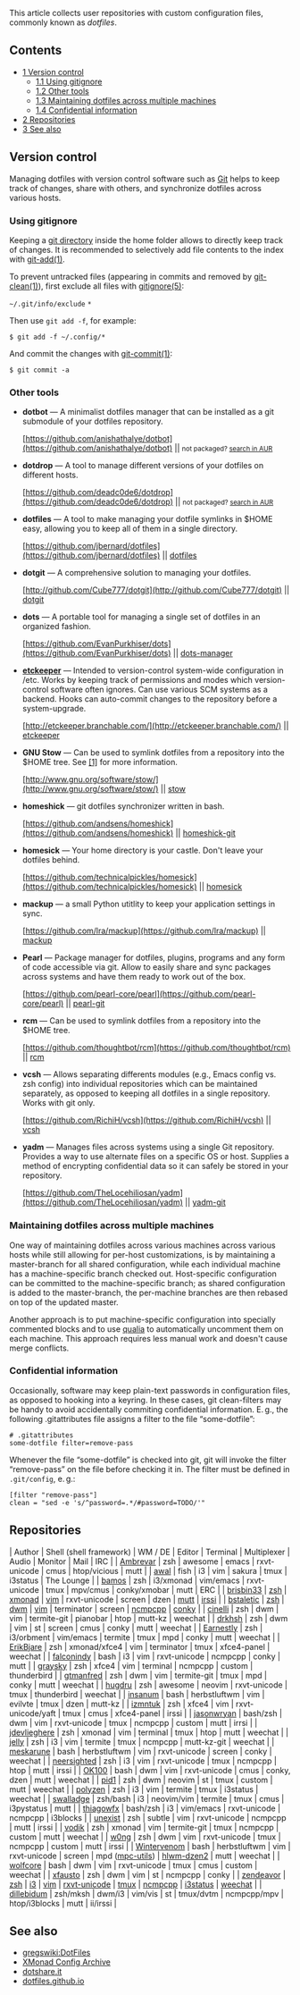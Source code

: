 This article collects user repositories with custom configuration files, commonly known as *dotfiles*.

## Contents

*   [1 Version control](#Version_control)
    *   [1.1 Using gitignore](#Using_gitignore)
    *   [1.2 Other tools](#Other_tools)
    *   [1.3 Maintaining dotfiles across multiple machines](#Maintaining_dotfiles_across_multiple_machines)
    *   [1.4 Confidential information](#Confidential_information)
*   [2 Repositories](#Repositories)
*   [3 See also](#See_also)

## Version control

Managing dotfiles with version control software such as [Git](/index.php/Git "Git") helps to keep track of changes, share with others, and synchronize dotfiles across various hosts.

### Using gitignore

Keeping a [git directory](https://git-scm.com/blog/2010/04/11/environment.html) inside the home folder allows to directly keep track of changes. It is recommended to selectively add file contents to the index with [git-add(1)](http://man7.org/linux/man-pages/man1/git-add.1.html).

To prevent untracked files (appearing in commits and removed by [git-clean(1)](http://man7.org/linux/man-pages/man1/git-clean.1.html)), first exclude all files with [gitignore(5)](http://man7.org/linux/man-pages/man5/gitignore.5.html):

 `~/.git/info/exclude`  `*` 

Then use `git add -f`, for example:

```
$ git add -f ~/.config/*

```

And commit the changes with [git-commit(1)](http://man7.org/linux/man-pages/man1/git-commit.1.html):

```
$ git commit -a

```

### Other tools

*   **dotbot** — A minimalist dotfiles manager that can be installed as a git submodule of your dotfiles repository.

	[https://github.com/anishathalye/dotbot](https://github.com/anishathalye/dotbot) || <small>not packaged? [search in AUR](https://aur.archlinux.org/packages/)</small>

*   **dotdrop** — A tool to manage different versions of your dotfiles on different hosts.

	[https://github.com/deadc0de6/dotdrop](https://github.com/deadc0de6/dotdrop) || <small>not packaged? [search in AUR](https://aur.archlinux.org/packages/)</small>

*   **dotfiles** — A tool to make managing your dotfile symlinks in $HOME easy, allowing you to keep all of them in a single directory.

	[https://github.com/jbernard/dotfiles](https://github.com/jbernard/dotfiles) || [dotfiles](https://aur.archlinux.org/packages/dotfiles/)

*   **dotgit** — A comprehensive solution to managing your dotfiles.

	[http://github.com/Cube777/dotgit](http://github.com/Cube777/dotgit) || [dotgit](https://aur.archlinux.org/packages/dotgit/)

*   **dots** — A portable tool for managing a single set of dotfiles in an organized fashion.

	[https://github.com/EvanPurkhiser/dots](https://github.com/EvanPurkhiser/dots) || [dots-manager](https://aur.archlinux.org/packages/dots-manager/)

*   **[etckeeper](/index.php/Etckeeper "Etckeeper")** — Intended to version-control system-wide configuration in /etc. Works by keeping track of permissions and modes which version-control software often ignores. Can use various SCM systems as a backend. Hooks can auto-commit changes to the repository before a system-upgrade.

	[http://etckeeper.branchable.com/](http://etckeeper.branchable.com/) || [etckeeper](https://www.archlinux.org/packages/?name=etckeeper)

*   **GNU Stow** — Can be used to symlink dotfiles from a repository into the $HOME tree. See [[1]](http://brandon.invergo.net/news/2012-05-26-using-gnu-stow-to-manage-your-dotfiles.html) for more information.

	[http://www.gnu.org/software/stow/](http://www.gnu.org/software/stow/) || [stow](https://www.archlinux.org/packages/?name=stow)

*   **homeshick** — git dotfiles synchronizer written in bash.

	[https://github.com/andsens/homeshick](https://github.com/andsens/homeshick) || [homeshick-git](https://aur.archlinux.org/packages/homeshick-git/)

*   **homesick** — Your home directory is your castle. Don't leave your dotfiles behind.

	[https://github.com/technicalpickles/homesick](https://github.com/technicalpickles/homesick) || [homesick](https://aur.archlinux.org/packages/homesick/)

*   **mackup** — a small Python utitlity to keep your application settings in sync.

	[https://github.com/lra/mackup](https://github.com/lra/mackup) || [mackup](https://aur.archlinux.org/packages/mackup/)

*   **Pearl** — Package manager for dotfiles, plugins, programs and any form of code accessible via git. Allow to easily share and sync packages across systems and have them ready to work out of the box.

	[https://github.com/pearl-core/pearl](https://github.com/pearl-core/pearl) || [pearl-git](https://aur.archlinux.org/packages/pearl-git/)

*   **rcm** — Can be used to symlink dotfiles from a repository into the $HOME tree.

	[https://github.com/thoughtbot/rcm](https://github.com/thoughtbot/rcm) || [rcm](https://aur.archlinux.org/packages/rcm/)

*   **vcsh** — Allows separating differents modules (e.g., Emacs config vs. zsh config) into individual repositories which can be maintained separately, as opposed to keeping all dotfiles in a single repository. Works with git only.

	[https://github.com/RichiH/vcsh](https://github.com/RichiH/vcsh) || [vcsh](https://aur.archlinux.org/packages/vcsh/)

*   **yadm** — Manages files across systems using a single Git repository. Provides a way to use alternate files on a specific OS or host. Supplies a method of encrypting confidential data so it can safely be stored in your repository.

	[https://github.com/TheLocehiliosan/yadm](https://github.com/TheLocehiliosan/yadm) || [yadm-git](https://aur.archlinux.org/packages/yadm-git/)

### Maintaining dotfiles across multiple machines

One way of maintaining dotfiles across various machines across various hosts while still allowing for per-host customizations, is by maintaining a master-branch for all shared configuration, while each individual machine has a machine-specific branch checked out. Host-specific configuration can be committed to the machine-specific branch; as shared configuration is added to the master-branch, the per-machine branches are then rebased on top of the updated master.

Another approach is to put machine-specific configuration into specially commented blocks and to use [qualia](https://pypi.python.org/pypi/mir.qualia/) to automatically uncomment them on each machine. This approach requires less manual work and doesn't cause merge conflicts.

### Confidential information

Occasionally, software may keep plain-text passwords in configuration files, as opposed to hooking into a keyring. In these cases, git clean-filters may be handy to avoid accidentally commiting confidential information. E. g., the following .gitattributes file assigns a filter to the file “some-dotfile”:

```
# .gitattributes
some-dotfile filter=remove-pass

```

Whenever the file “some-dotfile” is checked into git, git will invoke the filter “remove-pass” on the file before checking it in. The filter must be defined in `.git/config`, e. g.:

```
[filter "remove-pass"]
clean = "sed -e 's/^password=.*/#password=TODO/'"

```

## Repositories

| Author | Shell (shell framework) | WM / DE | Editor | Terminal | Multiplexer | Audio | Monitor | Mail | IRC |
| [Ambrevar](https://bitbucket.org/ambrevar/dotfiles) | zsh | awesome | emacs | rxvt-unicode | cmus | htop/vicious | mutt |
| [awal](https://github.com/awalGarg/dotfiles) | fish | i3 | vim | sakura | tmux | i3status | The Lounge |
| [bamos](https://github.com/bamos/dotfiles) | zsh | i3/xmonad | vim/emacs | rxvt-unicode | tmux | mpv/cmus | conky/xmobar | mutt | ERC |
| [brisbin33](https://github.com/pbrisbin/dotfiles) | [zsh](https://github.com/pbrisbin/oh-my-zsh) | [xmonad](https://github.com/pbrisbin/xmonad-config) | [vim](https://github.com/pbrisbin/vim-config) | rxvt-unicode | screen | dzen | [mutt](https://github.com/pbrisbin/mutt-config) | [irssi](https://github.com/pbrisbin/irssi-config) |
| [bstaletic](https://github.com/bstaletic) | [zsh](https://github.com/bstaletic/dotfiles/blob/master/.zshrc) | [dwm](https://github.com/bstaletic/dotfiles/blob/master/dwm/config.h) | [vim](https://github.com/bstaletic/dotfiles/blob/master/.vimrc) | terminator | screen | [ncmpcpp](https://github.com/bstaletic/blob/master/.ncmpcpp/config) | [conky](https://github.com/bstaletic/dotfiles/blob/master/.conkyrc) |
| [cinelli](https://github.com/cinelli/dotfiles) | zsh | dwm | vim | termite-git | pianobar | htop | mutt-kz | weechat |
| [drkhsh](https://github.com/drkh5h/dotfiles) | zsh | dwm | vim | st | screen | cmus | conky | mutt | weechat |
| [Earnestly](https://github.com/Earnestly/dotfiles) | zsh | i3/orbment | vim/emacs | termite | tmux | mpd | conky | mutt | weechat |
| [ErikBjare](https://github.com/ErikBjare/dotfiles) | zsh | xmonad/xfce4 | vim | terminator | tmux | xfce4-panel | weechat |
| [falconindy](https://github.com/falconindy/dotfiles) | bash | i3 | vim | rxvt-unicode | ncmpcpp | conky | mutt |
| [graysky](https://github.com/graysky2/configs/tree/master/dotfiles) | zsh | xfce4 | vim | terminal | ncmpcpp | custom | thunderbird |
| [gtmanfred](http://code.gtmanfred.com/cgit/dotfiles.git/tree/?h=tower) | zsh | dwm | vim | termite-git | tmux | mpd | conky | mutt | weechat |
| [hugdru](https://github.com/hugdru/dotfiles) | zsh | awesome | neovim | rxvt-unicode | tmux | thunderbird | weechat |
| [insanum](https://github.com/insanum/dotfiles) | bash | herbstluftwm | vim | evilvte | tmux | dzen | mutt-kz |
| [izmntuk](https://github.com/izmntuk/archiso/tree/testing/configs/alter/airootfs/) | zsh | xfce4 | vim | rxvt-unicode/yaft | tmux | cmus | xfce4-panel | irssi |
| [jasonwryan](https://bitbucket.org/jasonwryan/shiv/src) | bash/zsh | dwm | vim | rxvt-unicode | tmux | ncmpcpp | custom | mutt | irrsi |
| [jdevlieghere](https://github.com/JDevlieghere/dotfiles/) | zsh | xmonad | vim | terminal | tmux | htop | mutt | weechat |
| [jelly](https://github.com/jelly/Dotfiles) | zsh | i3 | vim | termite | tmux | ncmpcpp | mutt-kz-git | weechat |
| [meskarune](https://github.com/meskarune/.dotfiles) | bash | herbstluftwm | vim | rxvt-unicode | screen | conky | weechat |
| [neersighted](https://github.com/neersighted/dotfiles) | zsh | i3 | vim | rxvt-unicode | tmux | ncmpcpp | htop | mutt | irssi |
| [OK100](https://github.com/ok100/configs) | bash | dwm | vim | rxvt-unicode | cmus | conky, dzen | mutt | weechat |
| [pid1](https://github.com/pid1/dotfiles) | zsh | dwm | neovim | st | tmux | custom | mutt | weechat |
| [polyzen](https://github.com/polyzen/dotfiles) | zsh | i3 | vim | termite | tmux | i3status | weechat |
| [swalladge](https://bitbucket.org/swalladge/dotfiles) | zsh/bash | i3 | neovim/vim | termite | tmux | cmus | i3pystatus | mutt |
| [thiagowfx](https://github.com/thiagowfx/dotfiles) | bash/zsh | i3 | vim/emacs | rxvt-unicode | ncmpcpp | i3blocks |
| [unexist](http://hg.subtle.de/dotfiles/file) | zsh | subtle | vim | rxvt-unicode | ncmpcpp | mutt | irssi |
| [vodik](https://github.com/vodik/dotfiles) | zsh | xmonad | vim | termite-git | tmux | ncmpcpp | custom | mutt | weechat |
| [w0ng](https://github.com/w0ng/dotfiles) | zsh | dwm | vim | rxvt-unicode | tmux | ncmpcpp | custom | mutt | irssi |
| [Wintervenom](https://github.com/Wintervenom/Configuration) | bash | herbstluftwm | vim | rxvt-unicode | screen | mpd ([mpc-utils](https://github.com/Wintervenom/Scripts/tree/master/audio/mpd)) | [hlwm-dzen2](https://github.com/Wintervenom/Scripts/blob/master/wm/herbstluftwm/hlwm-dzen2) | mutt | weechat |
| [wolfcore](https://github.com/wolfcore/dotfiles) | bash | dwm | vim | rxvt-unicode | tmux | cmus | custom | weechat |
| [xfausto](https://github.com/xfausto/dotfiles) | zsh | dwm | vim | st | ncmpcpp | conky |
| [zendeavor](https://github.com/zendeavor) | [zsh](https://github.com/zendeavor/config-stuff/tree/sandbag/zsh) | [i3](https://github.com/zendeavor/config-stuff/blob/sandbag/i3/config) | [vim](https://github.com/zendeavor/dotvim/tree/sandbag) | [rxvt-unicode](https://github.com/zendeavor/config-stuff/blob/sandbag/X11/Xresources#L14) | [tmux](https://github.com/zendeavor/config-stuff/tree/sandbag/tmux) | [ncmpcpp](https://github.com/zendeavor/config-stuff/blob/sandbag/ncmpcpp/config) | [i3status](https://github.com/zendeavor/config-stuff/blob/sandbag/i3/i3status.conf) | [weechat](https://github.com/zendeavor/config-stuff/tree/kiwi/weechat) |
| [dillebidum](https://github.com/0n-s/dotfiles) | zsh/mksh | dwm/i3 | vim/vis | st | tmux/dvtm | ncmpcpp/mpv | htop/i3blocks | mutt | ii/irssi |

## See also

*   [gregswiki:DotFiles](http://mywiki.wooledge.org/DotFiles "gregswiki:DotFiles")
*   [XMonad Config Archive](http://wiki.haskell.org/Xmonad/Config_archive)
*   [dotshare.it](http://dotshare.it)
*   [dotfiles.github.io](https://dotfiles.github.io/)